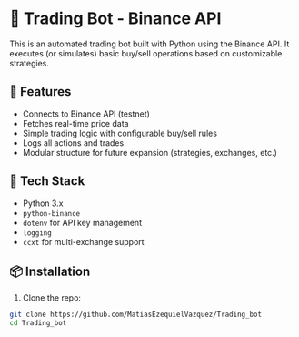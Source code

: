 # 🤖 Trading Bot - Binance API

This is an automated trading bot built with Python using the Binance API. It executes (or simulates) basic buy/sell operations based on customizable strategies.

## 📌 Features

- Connects to Binance API (testnet)
- Fetches real-time price data
- Simple trading logic with configurable buy/sell rules
- Logs all actions and trades
- Modular structure for future expansion (strategies, exchanges, etc.)

## 🚀 Tech Stack

- Python 3.x
- `python-binance`
- `dotenv` for API key management
- `logging`
- `ccxt` for multi-exchange support

## 📦 Installation

1. Clone the repo:
```bash
git clone https://github.com/MatiasEzequielVazquez/Trading_bot
cd Trading_bot
